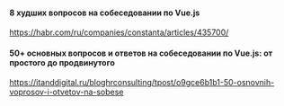 #### 8 худших вопросов на собеседовании по Vue.js
https://habr.com/ru/companies/constanta/articles/435700/


#### 50+ основных вопросов и ответов на собеседовании по Vue.js: от простого до продвинутого
https://itanddigital.ru/bloghrconsulting/tpost/o9gce6b1b1-50-osnovnih-voprosov-i-otvetov-na-sobese